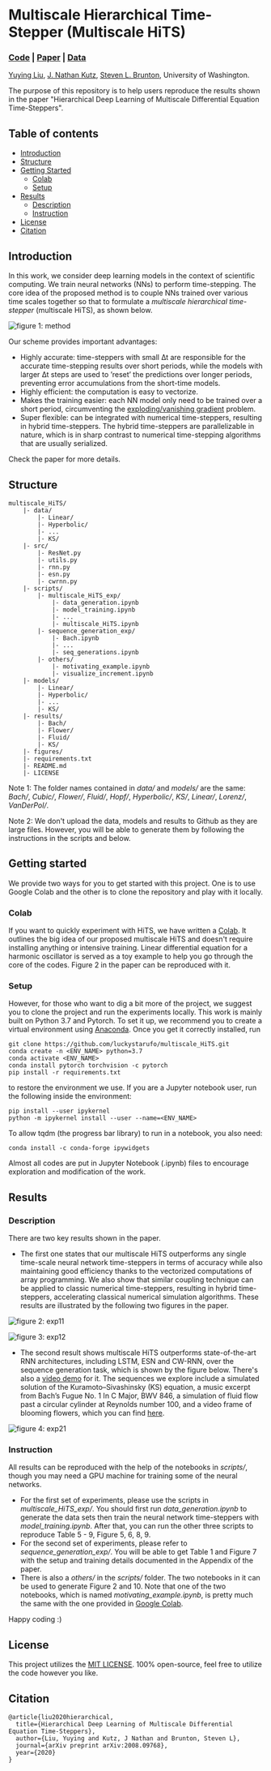 # Multiscale Hierarchical Time-Stepper (Multiscale HiTS)

### [Code](https://colab.research.google.com/drive/1I6sX-yqP__Z3iX-ita-pXi96d-tnZT_S?usp=sharing) | [Paper](https://arxiv.org/abs/2008.09768) | [Data](https://www.dropbox.com/sh/hn47hecp22xpxt4/AADkXmbqZHg4yPRnBAUMFi9wa?dl=0)

[Yuying Liu](https://students.washington.edu/yliu814/wordpress/),
[J. Nathan Kutz](http://faculty.washington.edu/kutz/),
[Steven L. Brunton](https://www.eigensteve.com), University of Washington. <br>

The purpose of this repository is to help users reproduce the results shown in the paper "Hierarchical Deep Learning of Multiscale Differential Equation Time-Steppers".

## Table of contents
* [Introduction](#introduction)
* [Structure](#structure)
* [Getting Started](#getting-started)
    * [Colab](#colab)
    * [Setup](#setup)
* [Results](#results)
    * [Description](#description)
    * [Instruction](#instruction)
* [License](#license)
* [Citation](#citation)

## Introduction
In this work, we consider deep learning models in the context of scientific computing. 
We train neural networks (NNs) to perform time-stepping. The core idea of the proposed method is to 
couple NNs trained over various time scales together so that to formulate a 
<em>multiscale hierarchical time-stepper</em> (multiscale HiTS), as shown below.

![figure 1: method](./figures/Multiscale_forecast_diagram.jpeg?raw=true)

Our scheme provides important advantages:
* Highly accurate: time-steppers with small ∆t are responsible for the accurate time-stepping results over short periods, 
while the models with larger ∆t steps are used to ’reset’ the predictions over longer periods, preventing error accumulations 
from the short-time models.
* Highly efficient: the computation is easy to vectorize.
* Makes the training easier: each NN model only need to be trained over a short period, circumventing the 
[exploding/vanishing gradient](https://en.wikipedia.org/wiki/Vanishing_gradient_problem) problem.
* Super flexible: can be integrated with numerical time-steppers, resulting in hybrid time-steppers. The hybrid time-steppers
are parallelizable in nature, which is in sharp contrast to numerical time-stepping algorithms that are usually serialized.

Check the paper for more details.

## Structure
    multiscale_HiTS/
        |- data/
            |- Linear/
            |- Hyperbolic/
            |- ...
            |- KS/
        |- src/
            |- ResNet.py
            |- utils.py
            |- rnn.py
            |- esn.py
            |- cwrnn.py
        |- scripts/
            |- multiscale_HiTS_exp/
                |- data_generation.ipynb
                |- model_training.ipynb
                |- ...
                |- multiscale_HiTS.ipynb
            |- sequence_generation_exp/
                |- Bach.ipynb
                |- ...
                |- seq_generations.ipynb
            |- others/
                |- motivating_example.ipynb
                |- visualize_increment.ipynb
        |- models/
            |- Linear/
            |- Hyperbolic/
            |- ...
            |- KS/
        |- results/
            |- Bach/
            |- Flower/
            |- Fluid/
            |- KS/
        |- figures/
        |- requirements.txt
        |- README.md
        |- LICENSE

Note 1: The folder names contained in <em>data/</em> and <em>models/</em> are the same: 
<em>Bach/</em>, <em>Cubic/</em>, <em>Flower/</em>, <em>Fluid/</em>, <em>Hopf/</em>, <em>Hyperbolic/</em>, <em>KS/</em>, 
<em>Linear/</em>, <em>Lorenz/</em>, <em>VanDerPol/</em>. 

Note 2: We don't upload the data, models and results to Github as they are large files. However, you will be able to 
generate them by following the instructions in the scripts and below.


## Getting started
We provide two ways for you to get started with this project. One is to use Google Colab and the other is to clone the 
repository and play with it locally.
### Colab
If you want to quickly experiment with HiTS, we have written a [Colab](https://colab.research.google.com/drive/1I6sX-yqP__Z3iX-ita-pXi96d-tnZT_S?usp=sharing). 
It outlines the big idea of our proposed multiscale HiTS and doesn't require installing anything or intensive training. 
Linear differential equation for a harmonic oscillator is served as a toy example to help you go through the core of the codes.
Figure 2 in the paper can be reproduced with it.

### Setup
However, for those who want to dig a bit more of the project, we suggest you to clone the project and run the experiments locally.
This work is mainly built on Python 3.7 and Pytorch. To set it up, we recommend you to create a virtual environment 
using [Anaconda](https://docs.anaconda.com/anaconda/install/). Once you get it correctly installed, run
```
git clone https://github.com/luckystarufo/multiscale_HiTS.git
conda create -n <ENV_NAME> python=3.7
conda activate <ENV_NAME>
conda install pytorch torchvision -c pytorch
pip install -r requirements.txt
```
to restore the environment we use. If you are a Jupyter notebook user, run the following inside the environment:
```
pip install --user ipykernel
python -m ipykernel install --user --name=<ENV_NAME>
```
To allow tqdm (the progress bar library) to run in a notebook, you also need:
```
conda install -c conda-forge ipywidgets
```
Almost all codes are put in Jupyter Notebook (.ipynb) files to encourage exploration and modification of the work. 


## Results

### Description
There are two key results shown in the paper. 
* The first one states that our multiscale HiTS outperforms any single
time-scale neural network time-steppers in terms of accuracy while also maintaining good efficiency thanks to the
vectorized computations of array programming. We also show that similar coupling technique can be applied to classic 
numerical time-steppers, resulting in hybrid time-steppers, accelerating classical numerical simulation algorithms. 
These results are illustrated by the following two figures in the paper.

![figure 2: exp11](./figures/multiscale_forecast.jpeg?raw=true)

![figure 3: exp12](./figures/acc_vs_eff.jpeg?raw=true)

* The second result shows multiscale HiTS outperforms state-of-the-art RNN architectures, including LSTM, ESN and CW-RNN,
over the sequence generation task, which is shown by the figure below. There's also a [video demo](https://www.youtube.com/watch?v=2psX5efLhCE) 
for it. The sequences we explore include a simulated solution of the Kuramoto–Sivashinsky (KS) equation, 
a music excerpt from Bach’s Fugue No. 1 In C Major, BWV 846, a simulation of fluid flow past a circular cylinder at 
Reynolds number 100, and a video frame of blooming flowers, which you can find [here](https://www.dropbox.com/sh/hn47hecp22xpxt4/AADkXmbqZHg4yPRnBAUMFi9wa?dl=0).

![figure 4: exp21](./figures/benchmarks.jpeg?raw=true)

### Instruction
All results can be reproduced with the help of the notebooks in <em>scripts/</em>, though you may need a GPU machine for
training some of the neural networks. 
* For the first set of experiments, please use the scripts in <em>multiscale_HiTS_exp/</em>. You should first run 
<em>data_generation.ipynb</em> to generate the data sets then train the neural network time-steppers with <em>model_training.ipynb</em>.
After that, you can run the other three scripts to reproduce Table 5 - 9, Figure 5, 6, 8, 9.
* For the second set of experiments, please refer to <em>sequence_generation_exp/</em>. You will be able to get Table 1 
and Figure 7 with the setup and training details documented in the Appendix of the paper. 
* There is also a <em>others/</em> in the <em>scripts/</em> folder. The two notebooks in it can be used to generate Figure 2 
and 10. Note that one of the two notebooks, which is named <em>motivating_example.ipynb</em>, is pretty much the same with 
the one provided in [Google Colab](https://colab.research.google.com/drive/1I6sX-yqP__Z3iX-ita-pXi96d-tnZT_S?usp=sharing).

Happy coding :)


## License
This project utilizes the [MIT LICENSE](LICENSE).
100% open-source, feel free to utilize the code however you like. 

## Citation
```
@article{liu2020hierarchical,
  title={Hierarchical Deep Learning of Multiscale Differential Equation Time-Steppers},
  author={Liu, Yuying and Kutz, J Nathan and Brunton, Steven L},
  journal={arXiv preprint arXiv:2008.09768},
  year={2020}
}
```










